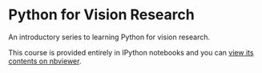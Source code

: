 
Python for Vision Research
==========================

An introductory series to learning Python for vision research.

This course is provided entirely in IPython notebooks and you can [view its contents on nbviewer](http://nbviewer.ipython.org/github/gestaltrevision/python_for_visres/blob/master/index.ipynb).

